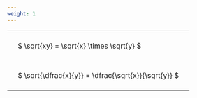 ```yaml
---
weight: 1
---
```


<style type="text/css">
#T_29994 th.col_heading {
  text-align: left;
  font-size: 1em;
}
#T_29994 td {
  text-align: left;
  font-size: 1em;
  padding: 1.5em;
}
</style>
<table id="T_29994">
  <thead>
  </thead>
  <tbody>
    <tr>
      <td id="T_29994_row0_col0" class="data row0 col0" >$ \sqrt{xy} = \sqrt{x} \times \sqrt{y} $</td>
    </tr>
    <tr>
      <td id="T_29994_row1_col0" class="data row1 col0" >$ \sqrt{\dfrac{x}{y}} = \dfrac{\sqrt{x}}{\sqrt{y}} $</td>
    </tr>
  </tbody>
</table>
